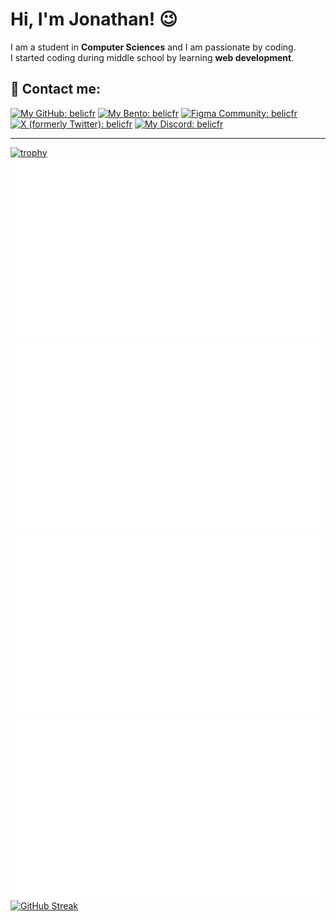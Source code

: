 # Hi, I'm Jonathan! 😉
I am a student in **Computer Sciences** and I am passionate by coding.\
I started coding during middle school by learning **web development**.

## 📱 Contact me:

[![My GitHub: belicfr](https://img.shields.io/badge/GitHub-black.svg?style=for-the-badge&logo=github&logoColor=white)](https://github.com/belicfr)
[![My Bento: belicfr](https://img.shields.io/badge/My_Bento-white.svg?style=for-the-badge&logo=bento&logoColor=black)](https://bento.me/belicfr)
[![Figma Community: belicfr](https://img.shields.io/badge/Figma_Community-black.svg?style=for-the-badge&logo=figma&logoColor=pink)](https://www.figma.com/@belicfr)\
[![X (formerly Twitter): belicfr](https://img.shields.io/badge/-black.svg?style=for-the-badge&logo=x&logoColor=white)](https://www.x.com/belicfr)
[![My Discord: belicfr](https://img.shields.io/badge/belicfr-%235562EB.svg?style=for-the-badge&logo=discord&logoColor=white)](https://discordapp.com/users/705544259742466091)

---------

[![trophy](https://github-profile-trophy.vercel.app/?username=belicfr)](https://github.com/ryo-ma/github-profile-trophy)
![](https://raw.githubusercontent.com/belicfr/github-stats/master/generated/overview.svg#gh-dark-mode-only)
![](https://raw.githubusercontent.com/belicfr/github-stats/master/generated/overview.svg#gh-light-mode-only)
![](https://raw.githubusercontent.com/belicfr/github-stats/master/generated/languages.svg#gh-dark-mode-only)
![](https://raw.githubusercontent.com/belicfr/github-stats/master/generated/languages.svg#gh-light-mode-only)
[![GitHub Streak](https://github-readme-streak-stats-eight.vercel.app/?user=belicfr&theme=swift&hide_border=true)](https://git.io/streak-stats)
